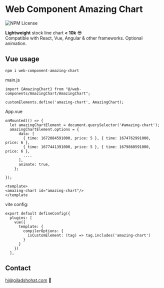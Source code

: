 # Web Component Amazing Chart

![NPM License](https://img.shields.io/npm/l/web-component-amazing-chart)

**Lightweight** stock line chart **< 10k** 😎 <br>
Compatible with React, Vue, Angular & other frameworks.
Optional animation.

## Vue usage

`npm i web-component-amazing-chart`

main.js
```
import {AmazingChart} from "@/web-components/AmazingChart/AmazingChart";

customElements.define('amazing-chart', AmazingChart);
```

App.vue
```
onMounted(() => {
  let amazingChartElement = document.querySelector('#amazing-chart');
  amazingChartElement.options = {
      data: [
        { time: 1672084591000, price: 5 }, { time: 1674762991000, price: 6 },
        { time: 1677441391000, price: 5 }, { time: 1679860591000, price: 6 },
        ....
      ],
      animate: true,
    };

});

<template>
<amazing-chart id="amazing-chart"/>
</template
```

vite config:
```
export default defineConfig({
  plugins: [
    vue({
      template: {
        compilerOptions: {
          isCustomElement: (tag) => tag.includes('amazing-chart')
        }
      }
    })
  ],
```


## Contact
hi@giladshohat.com 💫
